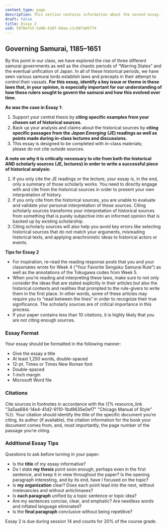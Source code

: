 ```yaml
---
content_type: page
description: This section contains information about the second essay.
draft: false
title: Essay 2
uid: 5978efe5-5a08-43d7-b0aa-c1c087a05774
---
```

## Governing Samurai, 1185–1651

By this point in our class, we have explored the rise of three different samurai governments as well as the chaotic periods of “Warring States” and the eventual unification of Japan. In all of these historical periods, we have seen various samurai lords establish laws and precepts in their attempt to control their vassals. **For this essay, identify a key issue or theme in these laws that, in your opinion, is especially important for our understanding of how these rulers sought to govern the samurai and how this evolved over time.**

**As was the case in Essay 1:**

1. Support your central thesis by **citing specific examples from your chosen set of historical sources.**
2. Back up your analysis and claims about the historical sources by **citing specific passages from the** ***Japan Emerging*** **(JE) readings as well as points made during in-class lectures and discussions.**
3. This essay is designed to be completed with in-class materials; please do not cite outside sources.

**A note on why it is critically necessary to cite from both the historical AND scholarly sources (JE, lectures) in order to write a successful piece of historical analysis:**

1. If you only cite the JE readings or the lecture, your essay is, in the end, only a summary of those scholarly works. You need to directly engage with and cite from the historical sources in order to present your own interpretation of history.
2. If you only cite from the historical sources, you are unable to evaluate and validate your personal interpretation of these sources. Citing scholarly sources transforms your interpretation of historical sources from something that is purely subjective into an informed opinion that is backed up by existing scholarship.
3. Citing scholarly sources will also help you avoid key errors like selecting historical sources that do not match your arguments, misreading historical texts, and applying anachronistic ideas to historical actors or events.

**Tips for Essay 2**

- For inspiration, re-read the reading response posts that you and your classmates wrote for Week 4 (“Your Favorite Sengoku Samurai Rule”) as well as the annotations of the Tokugawa codes from Week 5.
- When you’re reading and interpreting these laws, make sure to not only consider the ideas that are stated explicitly in their articles but also the historical contexts and realities that prompted to the rule-givers to write them in the first place. In other words, some of these articles may require you to “read between the lines” in order to recognize their true significance. The scholarly sources are of critical importance in this process.
- If your paper contains less than 10 citations, it is highly likely that you are not citing enough sources.

### Essay Format

Your essay should be formatted in the following manner:

- Give the essay a title
- At least 1,250 words, double-spaced
- 12-pt. Times or Times New Roman font
- Double-spaced
- 1-inch margin
- Microsoft Word file

### Citations

Cite sources in footnotes in accordance with the {{% resource_link "3a5aa684-14e4-41d2-9110-1bd9635e0ef7" "Chicago Manual of Style" %}}. Your citation should identify the title of the specific document you’re citing, its author (if available), the citation information for the book your document comes from, and, most importantly, the page number of the passage you’re citing.

### Additional Essay Tips

Questions to ask before turning in your paper:

- Is the **title** of my essay informative?
- Do I state **my thesis** point soon enough, perhaps even in the first sentence, and keep it in view throughout the paper? Is the opening paragraph interesting, and by its end, have I focused on the topic?
- Is **my organization** clear? Does each point lead into the next, without irrelevancies and without anticlimaxes?
- Is **each paragraph** unified by a topic sentence or topic idea?
- Are my sentences concise, clear, and emphatic? Are needless words and inflated language eliminated?
- Is the **final paragraph** conclusive without being repetitive?

Essay 2 is due during session 14 and counts for 20% of the course grade.